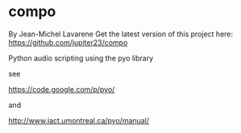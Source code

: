 compo
=====
By Jean-Michel Lavarene
Get the latest version of this project here:
https://github.com/jupiter23/compo

Python audio scripting using the pyo library

see

https://code.google.com/p/pyo/

and

http://www.iact.umontreal.ca/pyo/manual/
